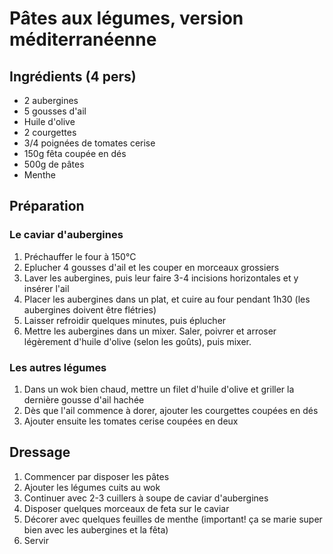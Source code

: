 # Pâtes aux légumes, version méditerranéenne

## Ingrédients (4 pers)
- 2 aubergines
- 5 gousses d'ail
- Huile d'olive
- 2 courgettes
- 3/4 poignées de tomates cerise
- 150g fêta coupée en dés
- 500g de pâtes
- Menthe

## Préparation
### Le caviar d'aubergines
1. Préchauffer le four à 150°C
2. Eplucher 4 gousses d'ail et les couper en morceaux grossiers
3. Laver les aubergines, puis leur faire 3-4 incisions horizontales et y insérer l'ail
4. Placer les aubergines dans un plat, et cuire au four pendant 1h30 (les aubergines doivent être flétries)
5. Laisser refroidir quelques minutes, puis éplucher
6. Mettre les aubergines dans un mixer. Saler, poivrer et arroser légèrement d'huile d'olive (selon les goûts), puis mixer.

### Les autres légumes
1. Dans un wok bien chaud, mettre un filet d'huile d'olive et griller la dernière gousse d'ail hachée
2. Dès que l'ail commence à dorer, ajouter les courgettes coupées en dés
3. Ajouter ensuite les tomates cerise coupées en deux

## Dressage
1. Commencer par disposer les pâtes
2. Ajouter les légumes cuits au wok
3. Continuer avec 2-3 cuillers à soupe de caviar d'aubergines
4. Disposer quelques morceaux de feta sur le caviar
5. Décorer avec quelques feuilles de menthe (important! ça se marie super bien avec les aubergines et la fêta)
6. Servir
